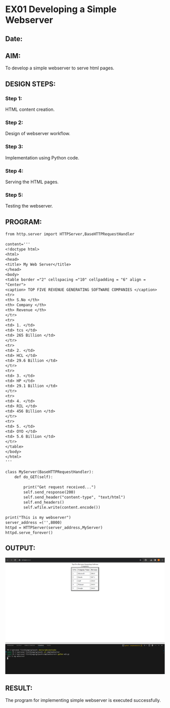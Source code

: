 # EX01 Developing a Simple Webserver
## Date:

## AIM:
To develop a simple webserver to serve html pages.

## DESIGN STEPS:
### Step 1: 
HTML content creation.

### Step 2:
Design of webserver workflow.

### Step 3:
Implementation using Python code.

### Step 4:
Serving the HTML pages.

### Step 5:
Testing the webserver.

## PROGRAM:
```
from http.server import HTTPServer,BaseHTTPRequestHandler

content='''
<!doctype html>
<html>
<head>
<title> My Web Server</title>
</head>
<body>
<table border ="2" cellspacing ="10" cellpadding = "6" align = "Center">
<caption> TOP FIVE REVENUE GENERATING SOFTWARE COMPANIES </caption>
<tr>
<th> S.No </th>
<th> Company </th>
<th> Revenue </th>
</tr>
<tr>
<td> 1. </td>
<td> tcs </td>
<td> 265 Billion </td>
</tr>
<tr>
<td> 2. </td>
<td> HCL </td>
<td> 29.6 Billion </td>
</tr>
<tr>
<td> 3. </td>
<td> HP </td>
<td> 29.1 Billion </td>
</tr>
<tr>
<td> 4. </td>
<td> RIL </td>
<td> 456 Billion </td>
</tr>
<tr>
<td> 5. </td>
<td> OYO </td>
<td> 5.6 Billion </td>
</tr>
</table>
</body>
</html>
'''

class MyServer(BaseHTTPRequestHandler):
    def do_GET(self):

        print("Get request received...")
        self.send_response(200) 
        self.send_header("content-type", "text/html")       
        self.end_headers()
        self.wfile.write(content.encode())

print("This is my webserver") 
server_address =('',8000)
httpd = HTTPServer(server_address,MyServer)
httpd.serve_forever()
```
## OUTPUT:
![website](<Screenshot 2024-03-20 211741.png>)
![terminal](<Screenshot 2024-03-20 212826.png>)

## RESULT:
The program for implementing simple webserver is executed successfully.
